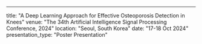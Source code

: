 ---
title: "A Deep Learning Approach for Effective Osteoporosis Detection in Knees"
venue: "The 34th Artificial Intelligence Signal Processing Conference, 2024"
location: "Seoul, South Korea"
date: "17-18 Oct 2024"
presentation_type: "Poster Presentation"